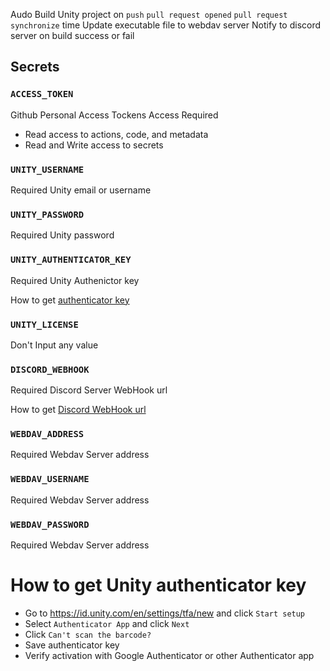 Audo Build Unity project on `push` `pull request opened` `pull request synchronize` time
Update executable file to webdav server
Notify to discord server on build success or fail

## Secrets 

### `ACCESS_TOKEN`
 Github Personal Access Tockens Access Required
 * Read access to actions, code, and metadata
 * Read and Write access to secrets
### `UNITY_USERNAME`
  Required Unity email or username
### `UNITY_PASSWORD`
  Required Unity password
### `UNITY_AUTHENTICATOR_KEY`
  Required Unity Authenictor key
  
  How to get [authenticator key](#How-to-get-Unity-authenticator-key)
  
### `UNITY_LICENSE`
  Don't  Input any value
### `DISCORD_WEBHOOK`
  Required Discord Server WebHook url
  
  How to get [Discord WebHook url](https://gist.github.com/jagrosh/5b1761213e33fc5b54ec7f6379034a22)
### `WEBDAV_ADDRESS`
  Required Webdav Server address
### `WEBDAV_USERNAME`
  Required Webdav Server address
### `WEBDAV_PASSWORD`
  Required Webdav Server address

# How to get Unity authenticator key
* Go to https://id.unity.com/en/settings/tfa/new  and click `Start setup`
* Select `Authenticator App` and click `Next`
* Click `Can't scan the barcode?`
* Save authenticator key
* Verify activation with Google Authenticator or other Authenticator app
